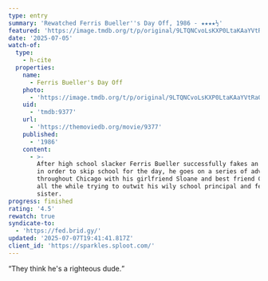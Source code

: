 ```yaml
---
type: entry
summary: 'Rewatched Ferris Bueller''s Day Off, 1986 - ★★★★½'
featured: 'https://image.tmdb.org/t/p/original/9LTQNCvoLsKXP0LtaKAaYVtRaQL.jpg'
date: '2025-07-05'
watch-of:
  type:
    - h-cite
  properties:
    name:
      - Ferris Bueller's Day Off
    photo:
      - 'https://image.tmdb.org/t/p/original/9LTQNCvoLsKXP0LtaKAaYVtRaQL.jpg'
    uid:
      - 'tmdb:9377'
    url:
      - 'https://themoviedb.org/movie/9377'
    published:
      - '1986'
    content:
      - >-
        After high school slacker Ferris Bueller successfully fakes an illness
        in order to skip school for the day, he goes on a series of adventures
        throughout Chicago with his girlfriend Sloane and best friend Cameron,
        all the while trying to outwit his wily school principal and fed-up
        sister.
progress: finished
rating: '4.5'
rewatch: true
syndicate-to:
  - 'https://fed.brid.gy/'
updated: '2025-07-07T19:41:41.817Z'
client_id: 'https://sparkles.sploot.com/'
---
```

<q>They think he's a righteous dude.</q>
